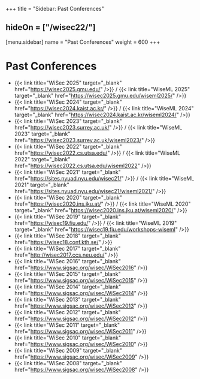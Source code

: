 +++
title = "Sidebar: Past Conferences"
## hideOn = ["/wisec22/"]
[menu.sidebar]
    name = "Past Conferences"
    weight = 600
+++

# Past Conferences

- {{< link title="WiSec 2025" target="_blank" href="https://wisec2025.gmu.edu/" />}} / {{< link title="WiseML 2025" target="_blank" href="https://wisec2025.gmu.edu/wiseml2025/" />}}
- {{< link title="WiSec 2024" target="_blank" href="https://wisec2024.kaist.ac.kr/" />}} / {{< link title="WiseML 2024" target="_blank" href="https://wisec2024.kaist.ac.kr/wiseml2024/" />}}
- {{< link title="WiSec 2023" target="_blank" href="https://wisec2023.surrey.ac.uk/" />}} / {{< link title="WiseML 2023" target="_blank" href="https://wisec2023.surrey.ac.uk/wiseml2023/" />}}
- {{< link title="WiSec 2022" target="_blank" href="https://wisec2022.cs.utsa.edu/" />}} / {{< link title="WiseML 2022" target="_blank" href="https://wisec2022.cs.utsa.edu/wiseml2022" />}}
- {{< link title="WiSec 2021" target="_blank" href="https://sites.nyuad.nyu.edu/wisec21/" />}} / {{< link title="WiseML 2021" target="_blank" href="https://sites.nyuad.nyu.edu/wisec21/wiseml2021/" />}}
- {{< link title="WiSec 2020" target="_blank" href="https://wisec2020.ins.jku.at/" />}} / {{< link title="WiseML 2020" target="_blank" href="https://wisec2020.ins.jku.at/wiseml2020/" />}}
- {{< link title="WiSec 2019" target="_blank" href="https://wisec19.fiu.edu/" />}} / {{< link title="WiseML 2019" target="_blank" href="https://wisec19.fiu.edu/workshops-wiseml" />}}
- {{< link title="WiSec 2018" target="_blank" href="https://wisec18.conf.kth.se/" />}}
- {{< link title="WiSec 2017" target="_blank" href="http://wisec2017.ccs.neu.edu/" />}}
- {{< link title="WiSec 2016" target="_blank" href="https://www.sigsac.org/wisec/WiSec2016" />}}
- {{< link title="WiSec 2015" target="_blank" href="https://www.sigsac.org/wisec/WiSec2015" />}}
- {{< link title="WiSec 2014" target="_blank" href="https://www.sigsac.org/wisec/WiSec2014" />}}
- {{< link title="WiSec 2013" target="_blank" href="https://www.sigsac.org/wisec/WiSec2013" />}}
- {{< link title="WiSec 2012" target="_blank" href="https://www.sigsac.org/wisec/WiSec2012" />}}
- {{< link title="WiSec 2011" target="_blank" href="https://www.sigsac.org/wisec/WiSec2011" />}}
- {{< link title="WiSec 2010" target="_blank" href="https://www.sigsac.org/wisec/WiSec2010" />}}
- {{< link title="WiSec 2009" target="_blank" href="https://www.sigsac.org/wisec/WiSec2009" />}}
- {{< link title="WiSec 2008" target="_blank" href="https://www.sigsac.org/wisec/WiSec2008" />}}
 